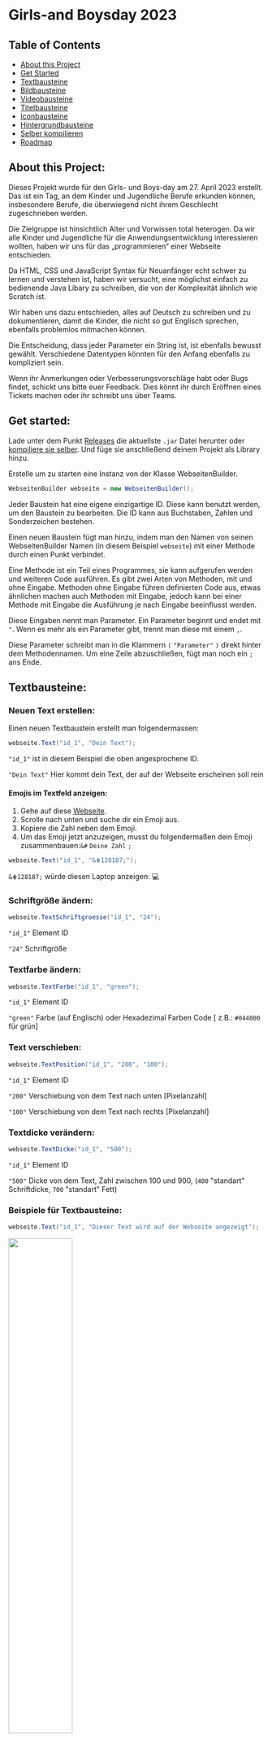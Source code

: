 # Girls-and Boysday 2023

## Table of Contents
- [About this Project](https://github.com/AlexX1-dev/Girls-and-Boys-Day-2023#about-this-project)
- [Get Started](https://github.com/AlexX1-dev/Girls-and-Boys-Day-2023#get-started)
- [Textbausteine](https://github.com/AlexX1-dev/Girls-and-Boys-Day-2023#textbausteine)
- [Bildbausteine](https://github.com/AlexX1-dev/Girls-and-Boys-Day-2023#bildbausteine)
- [Videobausteine](https://github.com/AlexX1-dev/Girls-and-Boys-Day-2023#videobausteine)
- [Titelbausteine](https://github.com/AlexX1-dev/Girls-and-Boys-Day-2023#titelbausteine)
- [Iconbausteine](https://github.com/AlexX1-dev/Girls-and-Boys-Day-2023#iconbausteine)
- [Hintergrundbausteine](https://github.com/AlexX1-dev/Girls-and-Boys-Day-2023#hintergrundbausteine)
- [Selber kompilieren](https://github.com/AlexX1-dev/Girls-and-Boys-Day-2023#selber-kompilieren)
- [Roadmap](https://github.com/AlexX1-dev/Girls-and-Boys-Day-2023#roadmap)


## About this Project:

Dieses Projekt wurde für den Girls- und Boys-day am 27. April 2023 erstellt. Das ist ein Tag, an dem Kinder und Jugendliche Berufe erkunden können, insbesondere Berufe, die überwiegend nicht ihrem Geschlecht zugeschrieben werden.

Die Zielgruppe ist hinsichtlich Alter und Vorwissen total heterogen. Da wir alle Kinder und Jugendliche für die Anwendungsentwicklung interessieren wollten, haben wir uns für das „programmieren“ einer Webseite entschieden.

Da HTML, CSS und JavaScript Syntax für Neuanfänger echt schwer zu lernen und verstehen ist, haben wir versucht, eine möglichst einfach zu bedienende Java Libary zu schreiben, die von der Komplexität ähnlich wie Scratch ist.

Wir haben uns dazu entschieden, alles auf Deutsch zu schreiben und zu dokumentieren, damit die Kinder, die nicht so gut Englisch sprechen, ebenfalls problemlos mitmachen können.

Die Entscheidung, dass jeder Parameter ein String ist, ist ebenfalls bewusst gewählt. Verschiedene Datentypen könnten für den Anfang ebenfalls zu kompliziert sein.

Wenn ihr Anmerkungen oder Verbesserungsvorschläge habt oder Bugs findet, schickt uns bitte euer Feedback. Dies könnt ihr durch Eröffnen eines Tickets machen oder ihr schreibt uns über Teams.

## Get started:
Lade unter dem Punkt [Releases](https://github.com/AlexX1-dev/boys-and-girls-day-2023-library/releases) die aktuellste `.jar` Datei herunter oder [kompiliere sie selber](https://github.com/AlexX1-dev/Girls-and-Boys-Day-2023#selber-kompilieren). Und füge sie anschließend deinem Projekt als Library hinzu.

Erstelle um zu starten eine Instanz von der Klasse WebseitenBuilder.
    
```java
WebseitenBuilder webseite = new WebseitenBuilder();
```

Jeder Baustein hat eine eigene einzigartige ID. Diese kann benutzt werden, um den Baustein zu bearbeiten. Die ID kann aus Buchstaben, Zahlen und Sonderzeichen bestehen.

Einen neuen Baustein fügt man hinzu, indem man den Namen von seinen WebseitenBuilder Namen (in diesem Beispiel ``webseite``) mit einer Methode durch einen Punkt verbindet.

Eine Methode ist ein Teil eines Programmes, sie kann aufgerufen werden und weiteren Code ausführen. Es gibt zwei Arten von Methoden, mit und ohne Eingabe. Methoden ohne Eingabe führen definierten Code aus, etwas ähnlichen machen auch Methoden mit Eingabe, jedoch kann bei einer Methode mit Eingabe die Ausführung je nach Eingabe beeinflusst werden. 

Diese Eingaben nennt man Parameter.
Ein Parameter beginnt und endet mit ``"``. Wenn es mehr als ein Parameter gibt, trennt man diese mit einem ``,``.

Diese Parameter schreibt man in die Klammern ``(`` ``"Parameter"`` ``)`` direkt hinter dem Methodennamen. Um eine Zeile abzuschließen, fügt man noch ein ``;`` ans Ende.


## Textbausteine:

### Neuen Text erstellen:
Einen neuen Textbaustein erstellt man folgendermassen:

```java
webseite.Text("id_1", "Dein Text");
```

``"id_1"`` ist in diesem Beispiel die oben angesprochene ID.

``"Dein Text"`` Hier kommt dein Text, der auf der Webseite erscheinen soll rein


#### Emojis im Textfeld anzeigen:

1. Gehe auf diese [Webseite](https://www.w3schools.com/charsets/ref_emoji.asp).
2. Scrolle nach unten und suche dir ein Emoji aus.
3. Kopiere die Zahl neben dem Emoji.
4. Um das Emoji jetzt anzuzeigen, musst du folgendermaßen dein Emoji zusammenbauen:``&#`` ``Deine Zahl`` ``;``

```java
webseite.Text("id_1", "&⋕128187;");
```
``&⋕128187;`` würde diesen Laptop anzeigen: 💻


### Schriftgröße ändern:


```java
webseite.TextSchriftgroesse("id_1", "24");
```

``"id_1"`` Element ID

``"24"`` Schriftgröße

### Textfarbe ändern:


```java
webseite.TextFarbe("id_1", "green");
```

``"id_1"`` Element ID

``"green"`` Farbe (auf Englisch) oder Hexadezimal Farben Code [ z.B.: `#044000` für grün]

### Text verschieben:


```java
webseite.TextPosition("id_1", "200", "100");
```

``"id_1"`` Element ID

``"200"`` Verschiebung von dem Text nach unten [Pixelanzahl]

``"100"`` Verschiebung von dem Text nach rechts [Pixelanzahl]

### Textdicke verändern:


```java
webseite.TextDicke("id_1", "500");
```

``"id_1"`` Element ID

``"500"`` Dicke von dem Text, Zahl zwischen 100 und 900, (``400`` "standart" Schriftdicke, ``700`` "standart" Fett)

### Beispiele für Textbausteine:

```java
webseite.Text("id_1", "Dieser Text wird auf der Webseite angezeigt");
```
<img src="README_images/Text" width="50%" height="50%" >

```java
webseite.TextSchriftgroesse("id_1", "100");
```
<img src="README_images/TextSchriftgroesse" width="50%" height="50%" >

```java
webseite.TextFarbe("id_1", "purple");
```
<img src="README_images/TextFarbe" width="50%" height="50%" >

```java
webseite.TextPosition("id_1", "200", "0");
```
<img src="README_images/TextPosition" width="50%" height="50%" >

```java
webseite.TextDicke("id_1", "900");
```
<img src="README_images/TextDicke" width="50%" height="50%" >



## Bildbausteine:

### Neues Bild erstellen:
Einen neuen Bildbaustein erstellt man folgendermassen:

```java
webseite.Bild("id_2", "url");
```

``"id_2"`` ist in diesem Beispiel die oben angesprochene ID.

``"url"`` Füge hier die URL von deinem Bild ein.



### Bild verschieben:

```java
webseite.BildPosition("id_2", "200", "100");
```

``"id_2"`` Element ID

``"200"`` Verschiebung von dem Bild nach unten [Pixelanzahl]

``"100"`` Verschiebung von dem Bild nach rechts [Pixelanzahl]


### Größe von Bild verändern:

```java
webseite.BildGroesse("id_2", "315", "560");
```

``"id_2"`` Element ID

``"560"`` Breite von dem Bild [Pixelanzahl]

``"315"`` Höhe von dem Bild [Pixelanzahl]

### Beispiele für Bildbausteine:

```java
webseite.Bild("id_2", "https://i.kym-cdn.com/entries/icons/original/000/016/289/Screen_Shot_2019-04-16_at_3.42.28_PM.png");
```
<img src="README_images/Bild" width="50%" height="50%" >

```java
webseite.BildPosition("id_2", "500", "1000");
```
<img src="README_images/BildPosition" width="50%" height="50%" >

```java
webseite.BildGroesse("id_2", "500", "500");
```
<img src="README_images/BildGroesse" width="50%" height="50%" >


## Videobausteine:

### Neues Video erstellen:
Einen neuen Videobaustein erstellt man folgendermassen:

```java
webseite.Video("id_3", "url");
```

``"id_3"`` ist in diesem Beispiel die oben angesprochene ID.

``"url"`` Füge hier die URL von deinem Video ein.

### Video verschieben:

```java
webseite.VideoPosition("id_3", "200", "100");
```

``"id_3"`` Element ID

``"200"`` Verschiebung von dem Video nach unten [Pixelanzahl]

``"100"`` Verschiebung von dem Video nach rechts [Pixelanzahl]


### Größe von Video verändern:

```java
webseite.VideoGroesse("id_3", "315", "560");
```

``"id_3"`` Element ID

``"560"`` Breite von dem Video [Pixelanzahl]

``"315"`` Höhe von dem Video [Pixelanzahl]

### Beispiele für Videobausteine:

```java
webseite.Video("id_3", "https://www.youtube.com/watch?v=jNQXAC9IVRw");
```
<img src="README_images/Video" width="50%" height="50%" >

```java
webseite.VideoPosition("id_3", "200", "500");
```
<img src="README_images/VideoPosition" width="50%" height="50%" >

```java
webseite.VideoGroesse("id_3", "200", "1000");
```
<img src="README_images/VideoGroesse" width="50%" height="50%" >


## Titelbausteine:

### Titel ändern:
Den Titel deiner Webseite änderst du folgendermaßen:

```java
webseite.Titel("Das ist dein Neuer Webseiten Titel");
```

``"Das ist dein Neuer Webseiten Titel"`` Empfohlene Länge: ``20`` Zeichen, Maximal Länge: ``60``

### Beispiel für Titelbaustein:

```java
webseite.Titel("Neuer Titel der Webseite");
```
<img src="README_images/Titel" width="50%" height="50%" >

## Iconbausteine:

### Icon ändern:
Das Icon deiner Webseite änderst du folgendermaßen:

```java
webseite.Icon("url");
```

``"url"`` Füge hier den Link zu einem Bild ein.

### Beispiel für Iconbaustein:

```java
webseite.Icon("https://en.wikipedia.org/wiki/File:RickAstleyNeverGonnaGiveYouUp7InchSingleCover.jpg");
```
<img src="README_images/Icon" width="50%" height="50%" >

## Hintergrundbausteine:

### Hintergrundfarbe ändern:
Die Hintergrundfarbe deiner Webseite änderst du folgendermaßen:

```java
webseite.HintergrundFarbe("green");
```

``"green"`` Farbe (auf Englisch) oder Hexadezimal Farben Code [ z.B.: `#044000` für grün]

### Hintergrundbild ändern:
Das Hintergrundbild deiner Webseite änderst du folgendermaßen:

```java
webseite.HintergrundBild("url", "wiederholen", "abdecken");
```

``"url"`` Füge hier den Link zu einem Bild ein.

``"wiederholen"`` Soll das Hintergrundbild mehrmals angezeigt werden? [Wahr/ Falsch]

``"abdecken"`` Soll das Hintergrundbild auf die Maximale größe gestreckt werden? [Wahr/ Falsch]

#### Beispiele für Hintergrundbausteine:

```java
 webseite.HintergrundFarbe("blue");
```
<img src="README_images/HintergrundFarbe" width="50%" height="50%" >

```java
webseite.HintergrundBild("https://upload.wikimedia.org/wikipedia/commons/0/04/UnitedInternet_logo.svg", "Wahr", "Wahr");
```
<img src="README_images/HintergrundBildWahrWahr.png" width="50%" height="50%" >

```java
webseite.HintergrundBild("https://upload.wikimedia.org/wikipedia/commons/0/04/UnitedInternet_logo.svg", "Wahr", "Falsch");
```
<img src="README_images/HintergrundBildWahrFalsch.png" width="50%" height="50%" >

```java
webseite.HintergrundBild("https://upload.wikimedia.org/wikipedia/commons/0/04/UnitedInternet_logo.svg", "Falsch", "Wahr");
```
<img src="README_images/HintergrundBildFalschWahr.png" width="50%" height="50%" >

```java
webseite.HintergrundBild("https://upload.wikimedia.org/wikipedia/commons/0/04/UnitedInternet_logo.svg", "Falsch", "Falsch");
```
<img src="README_images/HintergrundBildFalschFalsch.png" width="50%" height="50%" >

## Selber kompilieren
Dieser Teil ist für fortgeschrittene Benutzer, die selber etwas verändern wollen und dann die veränderte Version verwenden wollen.
### Voraussetzungen
- Java 19 oder neuer
### Schritt-für-Schritt-Anleitung
1. Mit `git` die aktuellste Version herunterladen: `git clone https://github.com/AlexX1-dev/Girls-and-Boys-Day-2023.git`
2. In den `src` Ordner gehen (Dieser kann variieren je nachdem wo die `.java` Dateien sind).
3. Die `.java` Dateien mit folgendem Befehl kompilieren:
    `
   javac -d *.java
   `.
4. Eine `.jar` Datei mit folgendem Befehl erstellen: ` jar cvf Boys-And-Girls-Day-2023.jar *.class`.
5. Die erstellte `Boys-And-Girls-Day-2023.jar` kann nun als Library zu jedem Projekt hinzugefügt werden.
## Roadmap:

 - [x] Erster Release Candidate/ Prerelease
 - [x] Fehlererkennung bei doppelter ID
 - [ ] ~~Eventuelle Neustrukturierung vom Code~~
 - [x] Mehr Möglichkeiten für den Hintergrund
 - [ ] ~~Bessere Möglichkeiten Videos einzubinden~~
 - [ ] Erstellen einer Java Libary/ JAR-Datei
 - [ ] ~~Build-System (Gradle und Maven) erstellen~~
 - [x] Mehr Beispiele in Doku
